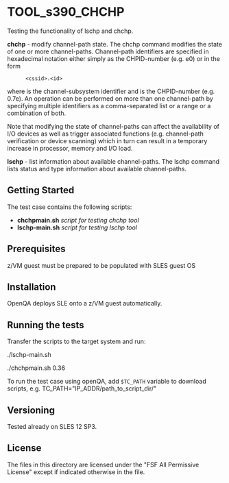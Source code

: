# TOOL_s390_CHCHP

Testing the functionality of lschp and chchp.

**chchp** - modify channel-path state.
The chchp command modifies the state of one or more channel-paths. Channel-path identifiers are specified in hexadecimal notation either simply as the CHPID-number (e.g. e0) or in the form

          <cssid>.<id>

where is the channel-subsystem identifier and is the CHPID-number (e.g. 0.7e). An operation can be performed on more than one channel-path by specifying multiple identifiers as a comma-separated list or a range or a combination of both.

Note that modifying the state of channel-paths can affect the availability of I/O devices as well as trigger associated functions (e.g. channel-path verification or device scanning) which in turn can result in a temporary increase in processor, memory and I/O load.

**lschp** - list information about available channel-paths.
The lschp command lists status and type information about available channel-paths.


## Getting Started

The test case contains the following scripts:

- **chchpmain.sh**		*script for testing chchp tool*
- **lschp-main.sh**		*script for testing lschp tool*

## Prerequisites

z/VM guest must be prepared to be populated with SLES guest OS

## Installation

OpenQA deploys SLE onto a z/VM guest automatically.

## Running the tests

Transfer the scripts to the target system and run:

./lschp-main.sh

./chchpmain.sh 0.36

To run the test case using openQA, add `$TC_PATH` variable to download scripts, e.g.
TC_PATH="IP_ADDR/path_to_script_dir/"


## Versioning

Tested already on SLES 12 SP3.

## License

The files in this directory are licensed under the "FSF All Permissive License" except if indicated otherwise in the file.
